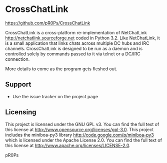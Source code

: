 CrossChatLink
=============

https://github.com/pR0Ps/CrossChatLink

CrossChatLink is a cross-platform re-implementation of NetChatLink
<http://netchatlink.sourceforge.net> coded in Python 3.2. Like NetChatLink,
it is a small application that links chats across multiple DC hubs and IRC
channels. CrossChatLink is designed to be run as a daemon and is controlled
solely by commands passed to it via telnet or a DC/IRC connection.
 
More details to come as the program gets fleshed out.
 
Support
-------

* Use the issue tracker on the project page
 
Licensing
---------

This project is licensed under the GNU GPL v3. You can find the full text of
this license at <http://www.opensource.org/licenses/gpl-3.0>. This project
includes the miniboa-py3 library <http://code.google.com/p/miniboa-py3>
which is licensed under the Apache License 2.0. You can find the full text
of this license at <http://www.apache.org/licenses/LICENSE-2.0>. 

pR0Ps
